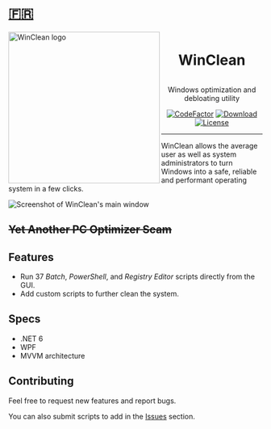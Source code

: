 # [🇫🇷](README.fr.md)

<img src="https://repository-images.githubusercontent.com/511304031/b457c648-65b6-438d-9375-094c647f2066" alt="WinClean logo" width="300" align="left"/>

<div id="user-content-toc" align="center">
  <ul>
    <summary><h1 style="display: inline-block;">WinClean</h1></summary>
  </ul>
</div>
<p align="center">Windows optimization and debloating utility</p>
<p align="center">
  <a href="https://www.codefactor.io/repository/github/5cover/WinClean"><img src="https://www.codefactor.io/repository/github/5cover/winclean/badge" alt="CodeFactor" /></a>
  <a href="https://github.com/5cover/WinClean/releases/latest"><img alt="Download" src="https://img.shields.io/github/downloads/5cover/WinClean/total?color=00ac6d&label=T%C3%A9l%C3%A9charger&logo=windows&logoColor=00abef" /></a>
  <a href="https://github.com/5cover/WinClean/blob/master/LICENSE"><img alt="License" src="https://img.shields.io/github/license/5cover/winclean?label=License&color=00ac6d" /></a>
</p>

---

WinClean allows the average user as well as system administrators to turn Windows into a safe, reliable and performant operating system in a few clicks.

![Screenshot of WinClean's main window](https://raw.githubusercontent.com/wiki/5cover/WinClean/img/MainWindow.png)

## ~~Yet Another PC Optimizer Scam~~

## Features
- Run 37 *Batch*, *PowerShell*, and *Registry Editor* scripts directly from the GUI.
- Add custom scripts to further clean the system.

## Specs
- .NET 6
- WPF
- MVVM architecture

## Contributing
Feel free to request new features and report bugs.

You can also submit scripts to add in the [Issues](https://github.com/5cover/WinClean/issues) section.
